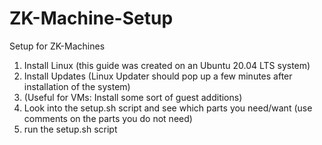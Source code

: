 # ZK-Machine-Setup
Setup for ZK-Machines

1. Install Linux (this guide was created on an Ubuntu 20.04 LTS system)
2. Install Updates (Linux Updater should pop up a few minutes after installation of the system)
3. (Useful for VMs: Install some sort of guest additions)
4. Look into the setup.sh script and see which parts you need/want (use comments on the parts you do not need)
5. run the setup.sh script

